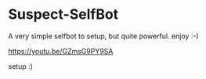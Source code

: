 # Suspect-SelfBot
A very simple selfbot to setup, but quite powerful. enjoy :-)


https://youtu.be/GZmsG9PY9SA

setup :)
